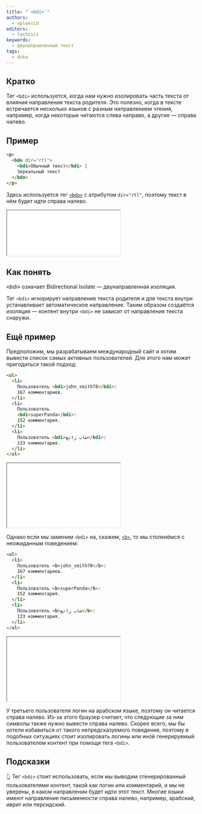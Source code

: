 ```yaml
---
title: "`<bdi>`"
authors:
  - xpleesid
editors:
  - tachisis
keywords:
  - двунаправленный текст
tags:
  - doka
---
```


## Кратко

Тег `<bdi>` используется, когда нам нужно изолировать часть текста от влияния направления текста родителя. Это полезно, когда в тексте встречается несколько языков с разным направлением чтения, например, когда некоторые читаются слева направо, а другие — справа налево.

## Пример

```html
<p>
  <bdo dir="rtl">
    <bdi>Обычный текст</bdi> |
    Зеркальный текст
  </bdo>
</p>
```

Здесь используется тег [`<bdo>`](/html/bdo) с атрибутом `dir="rtl"`, поэтому текст в нём будет идти справа налево.

<iframe title="Базовый пример работы тега bdi." src="demos/basic/" height="120"></iframe>

## Как понять

_«bdi»_ означает Bidirectional Isolate — двунаправленная изоляция.

Тег `<bdi>` игнорирует направление текста родителя и для текста внутри устанавливает автоматическое направление. Таким образом создаётся изоляция — контент внутри `<bdi>` не зависит от направления текста снаружи.

## Ещё пример

Предположим, мы разрабатываем международный сайт и хотим вывести список самых активных пользователей. Для этого нам может пригодиться такой подход:

```html
<ul>
  <li>
    Пользователь <bdi>john_smith78</bdi>:
    167 комментариев.
  </li>
  <li>
    Пользователь
    <bdi>superPanda</bdi>:
    152 комментария.
  </li>
  <li>
    Пользователь <bdi>شاب رائع</bdi>:
    133 комментария.
  </li>
</ul>
```

<iframe title="Список пользователей с bdi." src="demos/userlist-bdi/" height="170"></iframe>

Однако если мы заменим `<bdi>` на, скажем, [`<b>`](/html/b), то мы столкнёмся с неожиданным поведением:

```html
<ul>
  <li>
    Пользователь <b>john_smith78</b>:
    167 комментариев.
  </li>
  <li>
    Пользователь <b>superPanda</b>:
    152 комментария.
  </li>
  <li>
    Пользователь <b>شاب رائع</b>:
    133 комментария.
  </li>
</ul>
```

<iframe title="Список пользователей с b." src="demos/userlist-b/" height="170"></iframe>

У третьего пользователя логин на арабском языке, поэтому он читается справа налево. Из-за этого браузер считает, что следующие за ним символы также нужно вывести справа налево. Скорее всего, мы бы хотели избавиться от такого непредсказуемого поведения, поэтому в подобных ситуациях стоит изолировать логины или иной генерируемый пользователем контент при помощи тега `<bdi>`.

## Подсказки

👆 Тег `<bdi>` стоит использовать, если мы выводим сгенерированный пользователями контент, такой как логин или комментарий, и мы не уверены, в каком направлении будет идти этот текст. Многие языки имеют направление письменности справа налево, например, арабский, иврит или персидский.
